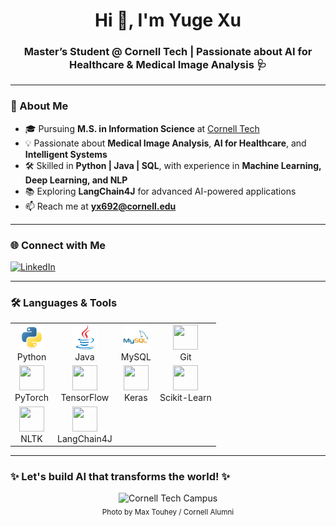 <h1 align="center">Hi 👋, I'm Yuge Xu</h1>
<h3 align="center">Master’s Student @ Cornell Tech | Passionate about AI for Healthcare & Medical Image Analysis 🩺</h3>

---

### 🚀 About Me  
- 🎓 Pursuing **M.S. in Information Science** at [Cornell Tech](https://tech.cornell.edu/)  
- 💡 Passionate about **Medical Image Analysis**, **AI for Healthcare**, and **Intelligent Systems**  
- 🛠️ Skilled in **Python | Java | SQL**, with experience in **Machine Learning, Deep Learning, and NLP**  
- 📚 Exploring **LangChain4J** for advanced AI-powered applications  
- 📫 Reach me at **yx692@cornell.edu**

---

### 🌐 Connect with Me  
<p align="left">
  <a href="https://www.linkedin.com/in/yuge-xu/" target="_blank">
    <img src="https://cdn-icons-png.flaticon.com/512/174/174857.png" alt="LinkedIn" height="40" width="40"/>
  </a>
</p>

---

### 🛠️ Languages & Tools  

<table>
  <tr align="center">
    <td>
      <a href="https://www.python.org" target="_blank">
        <img src="https://raw.githubusercontent.com/devicons/devicon/master/icons/python/python-original.svg" width="40" height="40"/>
      </a>
      <br>Python
    </td>
    <td>
      <a href="https://www.java.com" target="_blank">
        <img src="https://raw.githubusercontent.com/devicons/devicon/master/icons/java/java-original.svg" width="40" height="40"/>
      </a>
      <br>Java
    </td>
    <td>
      <a href="https://www.mysql.com/" target="_blank">
        <img src="https://raw.githubusercontent.com/devicons/devicon/master/icons/mysql/mysql-original-wordmark.svg" width="40" height="40"/>
      </a>
      <br>MySQL
    </td>
    <td>
      <a href="https://git-scm.com/" target="_blank">
        <img src="https://www.vectorlogo.zone/logos/git-scm/git-scm-icon.svg" width="40" height="40"/>
      </a>
      <br>Git
    </td>
  </tr>
  <tr align="center">
    <td>
      <a href="https://pytorch.org/" target="_blank">
        <img src="https://www.vectorlogo.zone/logos/pytorch/pytorch-icon.svg" width="40" height="40"/>
      </a>
      <br>PyTorch
    </td>
    <td>
      <a href="https://www.tensorflow.org" target="_blank">
        <img src="https://www.vectorlogo.zone/logos/tensorflow/tensorflow-icon.svg" width="40" height="40"/>
      </a>
      <br>TensorFlow
    </td>
    <td>
      <a href="https://keras.io/" target="_blank">
        <img src="https://upload.wikimedia.org/wikipedia/commons/a/ae/Keras_logo.svg" width="40" height="40"/>
      </a>
      <br>Keras
    </td>
    <td>
      <a href="https://scikit-learn.org/" target="_blank">
        <img src="https://upload.wikimedia.org/wikipedia/commons/0/05/Scikit_learn_logo_small.svg" width="40" height="40"/>
      </a>
      <br>Scikit-Learn
    </td>
  </tr>
  <tr align="center">
    <td>
      <a href="https://www.nltk.org/" target="_blank">
        <img src="https://img.shields.io/badge/NLTK-Natural%20Language%20Toolkit-green" width="40" height="40"/>
      </a>
      <br>NLTK
    </td>
    <td>
      <a href="https://github.com/langchain4j/langchain4j" target="_blank">
        <img src="https://avatars.githubusercontent.com/u/139895814?s=200&v=4" width="40" height="40"/>
      </a>
      <br>LangChain4J
    </td>
    <td></td>
    <td></td>
  </tr>
</table>

---
### ✨ Let's build AI that transforms the world! ✨

<p align="center">
  <img src="https://alumni.cornell.edu/cornellians/wp-content/uploads/sites/2/2025/02/220504_17-55-28_MV3_2287-Edit-photo-by-Max-Touhey-5-B.jpg" alt="Cornell Tech Campus" width="500"/>
  <br><sub>Photo by Max Touhey / Cornell Alumni</sub>
</p>
